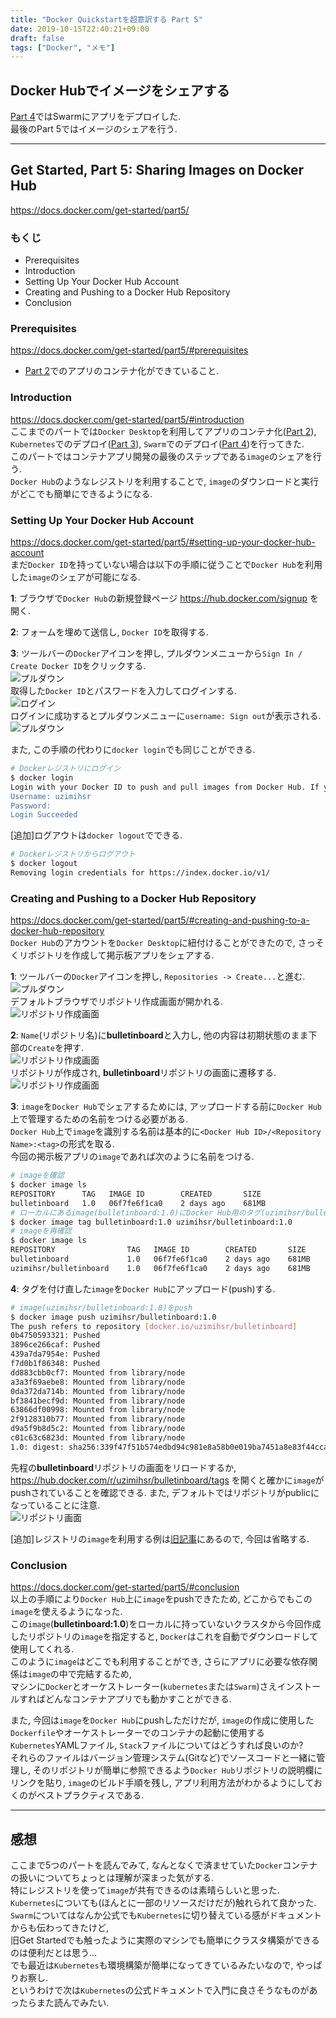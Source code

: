 ```yaml
---
title: "Docker Quickstartを超意訳する Part 5"
date: 2019-10-15T22:40:21+09:00
draft: false
tags: ["Docker", "メモ"]
---
```


## Docker Hubでイメージをシェアする
[Part 4](https://uzimihsr.github.io/post/2019-10-14-docker-04/)ではSwarmにアプリをデプロイした.  
最後のPart 5ではイメージのシェアを行う.  

<!--more-->
---

## Get Started, Part 5: Sharing Images on Docker Hub
https://docs.docker.com/get-started/part5/  

### もくじ
- Prerequisites
- Introduction
- Setting Up Your Docker Hub Account
- Creating and Pushing to a Docker Hub Repository
- Conclusion

### Prerequisites
https://docs.docker.com/get-started/part5/#prerequisites  

- [Part 2](https://uzimihsr.github.io/post/2019-10-12-docker-02/)でのアプリのコンテナ化ができていること.  

### Introduction
https://docs.docker.com/get-started/part5/#introduction  
ここまでのパートでは`Docker Desktop`を利用してアプリのコンテナ化([Part 2](https://uzimihsr.github.io/post/2019-10-12-docker-02/)), `Kubernetes`でのデプロイ([Part 3](https://uzimihsr.github.io/post/2019-10-13-docker-03/)), `Swarm`でのデプロイ([Part 4](https://uzimihsr.github.io/post/2019-10-14-docker-04/))を行ってきた.  
このパートではコンテナアプリ開発の最後のステップである`image`のシェアを行う.  
`Docker Hub`のようなレジストリを利用することで, `image`のダウンロードと実行がどこでも簡単にできるようになる.  

### Setting Up Your Docker Hub Account
https://docs.docker.com/get-started/part5/#setting-up-your-docker-hub-account  
まだ`Docker ID`を持っていない場合は以下の手順に従うことで`Docker Hub`を利用した`image`のシェアが可能になる.  

**1**: ブラウザで`Docker Hub`の新規登録ページ https://hub.docker.com/signup を開く.  

**2**: フォームを埋めて送信し, `Docker ID`を取得する.  

**3**: ツールバーの`Docker`アイコンを押し, プルダウンメニューから`Sign In / Create Docker ID`をクリックする.  
![プルダウン](/images/2019-10-15-sc01.png)  
取得した`Docker ID`とパスワードを入力してログインする.  
![ログイン](/images/2019-10-15-sc02.png)  
ログインに成功するとプルダウンメニューに`username: Sign out`が表示される.  
![プルダウン](/images/2019-10-15-sc03.png)  

また, この手順の代わりに`docker login`でも同じことができる.  
```bash
# Dockerレジストリにログイン
$ docker login
Login with your Docker ID to push and pull images from Docker Hub. If you don't have a Docker ID, head over to https://hub.docker.com to create one.
Username: uzimihsr
Password:
Login Succeeded
```

[追加]ログアウトは`docker logout`でできる.
```bash
# Dockerレジストリからログアウト
$ docker logout
Removing login credentials for https://index.docker.io/v1/
```

### Creating and Pushing to a Docker Hub Repository
https://docs.docker.com/get-started/part5/#creating-and-pushing-to-a-docker-hub-repository  
`Docker Hub`のアカウントを`Docker Desktop`に紐付けることができたので, さっそくリポジトリを作成して掲示板アプリをシェアする.  

**1**: ツールバーの`Docker`アイコンを押し, `Repositories -> Create...`と進む.  
![プルダウン](/images/2019-10-15-sc04.png)  
デフォルトブラウザでリポジトリ作成画面が開かれる.  
![リポジトリ作成画面](/images/2019-10-15-sc05.png)  

**2**: `Name`(リポジトリ名)に**bulletinboard**と入力し, 他の内容は初期状態のまま下部の`Create`を押す.  
![リポジトリ作成画面](/images/2019-10-15-sc06.png)  
リポジトリが作成され, **bulletinboard**リポジトリの画面に遷移する.  
![リポジトリ作成画面](/images/2019-10-15-sc07.png)  

**3**: `image`を`Docker Hub`でシェアするためには, アップロードする前に`Docker Hub`上で管理するための名前をつける必要がある.  
`Docker Hub`上で`image`を識別する名前は基本的に`<Docker Hub ID>/<Repository Name>:<tag>`の形式を取る.  
今回の掲示板アプリの`image`であれば次のように名前をつける.  
```bash
# imageを確認
$ docker image ls
REPOSITORY      TAG   IMAGE ID        CREATED       SIZE
bulletinboard   1.0   06f7fe6f1ca0    2 days ago    681MB
# ローカルにあるimage(bulletinboard:1.0)にDocker Hub用のタグ(uzimihsr/bulletinboard:1.0)を付け直す
$ docker image tag bulletinboard:1.0 uzimihsr/bulletinboard:1.0
# imageを再確認
$ docker image ls
REPOSITORY                TAG   IMAGE ID        CREATED       SIZE
bulletinboard             1.0   06f7fe6f1ca0    2 days ago    681MB
uzimihsr/bulletinboard    1.0   06f7fe6f1ca0    2 days ago    681MB
```

**4**: タグを付け直した`image`を`Docker Hub`にアップロード(push)する.  
```bash
# image(uzimihsr/bulletinboard:1.0)をpush
$ docker image push uzimihsr/bulletinboard:1.0
The push refers to repository [docker.io/uzimihsr/bulletinboard]
0b4750593321: Pushed
3896ce266caf: Pushed
439a7da7954e: Pushed
f7d0b1f86348: Pushed
dd883cbb0cf7: Mounted from library/node
a3a3f69aebe8: Mounted from library/node
0da372da714b: Mounted from library/node
bf3841becf9d: Mounted from library/node
63866df00998: Mounted from library/node
2f9128310b77: Mounted from library/node
d9a5f9b8d5c2: Mounted from library/node
c01c63c6823d: Mounted from library/node
1.0: digest: sha256:339f47f51b574edbd94c981e8a58b0e019ba7451a8e83f44cca1cc32d3748d8b size: 2841
```
先程の**bulletinboard**リポジトリの画面をリロードするか, https://hub.docker.com/r/uzimihsr/bulletinboard/tags を開くと確かに`image`がpushされていることを確認できる. また, デフォルトではリポジトリがpublicになっていることに注意.  
![リポジトリ画面](/images/2019-10-15-sc08.png)  

[追加]レジストリの`image`を利用する例は[旧記事](https://uzimihsr.github.io/post/2019-10-05-docker-get-started-02/)にあるので, 今回は省略する.  

### Conclusion
https://docs.docker.com/get-started/part5/#conclusion  
以上の手順により`Docker Hub`上に`image`をpushできたため, どこからでもこの`image`を使えるようになった.  
この`image`(**bulletinboard:1.0**)をローカルに持っていないクラスタから今回作成したリポジトリの`image`を指定すると, `Docker`はこれを自動でダウンロードして使用してくれる.  
このように`image`はどこでも利用することができ, さらにアプリに必要な依存関係は`image`の中で完結するため,  
マシンに`Docker`とオーケストレーター(`kubernetes`または`Swarm`)さえインストールすればどんなコンテナアプリでも動かすことができる.  

また, 今回は`image`を`Docker Hub`にpushしただけだが, `image`の作成に使用した`Dockerfile`やオーケストレーターでのコンテナの起動に使用する`Kubernetes`YAMLファイル, `Stack`ファイルについてはどうすれば良いのか?  
それらのファイルはバージョン管理システム(Gitなど)でソースコードと一緒に管理し, そのリポジトリが簡単に参照できるよう`Docker Hub`リポジトリの説明欄にリンクを貼り, `image`のビルド手順を残し, アプリ利用方法がわかるようにしておくのがベストプラクティスである.  

---

## 感想
ここまで5つのパートを読んでみて, なんとなくで済ませていた`Docker`コンテナの扱いについてちょっとは理解が深まった気がする.  
特にレジストリを使って`image`が共有できるのは素晴らしいと思った.  
`Kubernetes`についても(ほんとに一部のリソースだけだが)触れられて良かった.  
`Swarm`についてはなんか公式でも`Kubernetes`に切り替えている感がドキュメントからも伝わってきたけど,  
旧Get Startedでも触ったように実際のマシンでも簡単にクラスタ構築ができるのは便利だとは思う...  
でも最近は`Kubernetes`も環境構築が簡単になってきているみたいなので, やっぱりお察し.  
というわけで次は`Kubernetes`の公式ドキュメントで入門に良さそうなものがあったらまた読んでみたい.  
